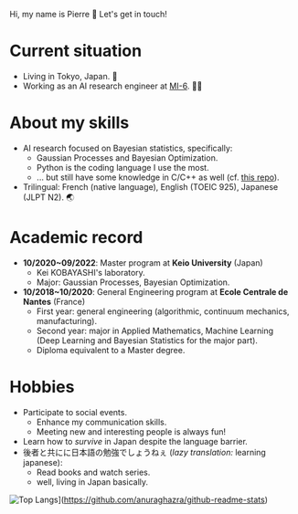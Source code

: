 Hi, my name is Pierre 👋
Let's get in touch!

# Current situation

- Living in Tokyo, Japan. 🗾 
- Working as an AI research engineer at [MI-6](https://mi-6.co.jp/). 👨‍💻

# About my skills 

- AI research focused on Bayesian statistics, specifically:
  - Gaussian Processes and Bayesian Optimization.
  - Python is the coding language I use the most.
  - ... but still have some knowledge in C/C++ as well (cf. [this repo](https://github.com/pjpollot/game_of_life)).
- Trilingual: French (native language), English (TOEIC 925), Japanese (JLPT N2). 🌏

# Academic record

- **10/2020~09/2022**: Master program at **Keio University** (Japan)
  - Kei KOBAYASHI's laboratory.
  - Major: Gaussian Processes, Bayesian Optimization.
- **10/2018~10/2020**: General Engineering program at **Ecole Centrale de Nantes** (France)
  - First year: general engineering (algorithmic, continuum mechanics, manufacturing).
  - Second year: major in Applied Mathematics, Machine Learning (Deep Learning and Bayesian Statistics for the major part).
  - Diploma equivalent to a Master degree.

# Hobbies 

- Participate to social events.
  - Enhance my communication skills.
  - Meeting new and interesting people is always fun!
- Learn how to *survive* in Japan despite the language barrier.
- 後者と共にに日本語の勉強でしょうねぇ (*lazy translation:* learning japanese):
  - Read books and watch series.
  - well, living in Japan basically.
  
![Top Langs](https://github-readme-stats.vercel.app/api/top-langs/?username=pjpollot)](https://github.com/anuraghazra/github-readme-stats)
